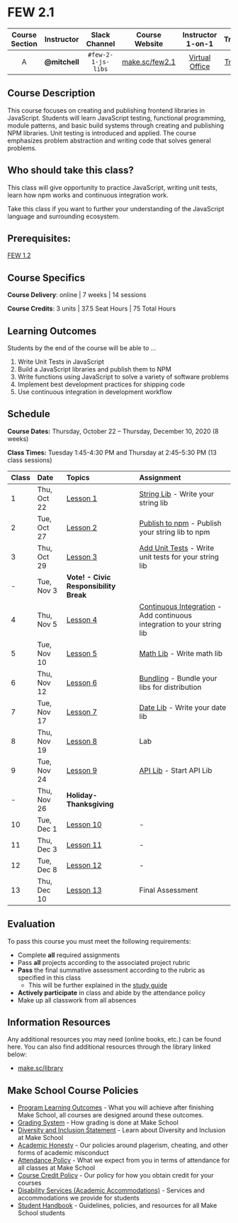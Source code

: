 # FEW 2.1

| Course Section | Instructor | Slack Channel | Course Website | Instructor 1-on-1 | Tracker |
| :---: | :---: | :---: | :---: | :---: | :---: |
| A | **@mitchell** | `#few-2-1-js-libs` | [make.sc/few2.1](https://make.sc/few2.1) | [Virtual Office](https://make.sc/mitchell-zoom) | [Tracker](https://docs.google.com/spreadsheets/d/1AcrDA3QnL4Vet2XThzITj67MblcY9PQ9ZZWEbHru2f8/edit?usp=sharing) |

## Course Description

This course focuses on creating and publishing frontend libraries in JavaScript. Students will learn JavaScript testing, functional programming, module patterns, and basic build systems through creating and publishing NPM libraries. Unit testing is introduced and applied. The course emphasizes problem abstraction and writing code that solves general problems.

## Who should take this class?

This class will give opportunity to practice JavaScript, writing unit tests, learn how npm works and continuous integration work.

Take this class if you want to further your understanding of the JavaScript language and surrounding ecosystem. 

## Prerequisites:  

[FEW 1.2](https://github.com/Make-School-Courses/FEW-1.2-JavaScript-Foundations)

## Course Specifics

**Course Delivery**: online | 7 weeks | 14 sessions

**Course Credits**: 3 units | 37.5 Seat Hours | 75 Total Hours

## Learning Outcomes

Students by the end of the course will be able to ...

1. Write Unit Tests in JavaScript
1. Build a JavaScript libraries and publish them to NPM
1. Write functions using JavaScript to solve a variety of software problems
1. Implement best development practices for shipping code
1. Use continuous integration in development workflow

## Schedule

**Course Dates:** Thursday, October 22 – Thursday, December 10, 2020 (8 weeks)

**Class Times:** Tuesday 1:45-4:30 PM and Thursday at 2:45–5:30 PM (13 class sessions)

| Class | Date | Topics | Assignment |
|:------|:-----|:-------|:-----------|
|  1 |  Thu, Oct 22  | [Lesson 1](./lessons/lesson-01.md) | [String Lib](./assignments/assignment-01.md) - Write your string lib |
|  2 |  Tue, Oct 27  | [Lesson 2](./lessons/lesson-02.md) | [Publish to npm](./assignments/assignment-02.md) - Publish your string lib to npm |
|  3 |  Thu, Oct 29  | [Lesson 3](./lessons/lesson-03.md) | [Add Unit Tests](./assignments/assignment-03.md) - Write unit tests for your string lib |
|  - |  Tue, Nov 3              | **Vote! - Civic Responsibility Break** |
|  4 |  Thu, Nov 5 | [Lesson 4](./lessons/lesson-04.md) | [Continuous Integration](./assignments/assignment-04.md) - Add continuous integration to your string lib |
|  5 |  Tue, Nov 10  | [Lesson 5](./lessons/lesson-05.md) | [Math Lib](./assignments/assignment-05.md) - Write math lib |
|  6 |  Thu, Nov 12  | [Lesson 6](./lessons/lesson-06.md) | [Bundling](./assignments/assignment-06.md) - Bundle your libs for distribution |
|  7 |  Tue, Nov 17  | [Lesson 7](./lessons/lesson-07.md) | [Date Lib](./assignments/assignment-07.md) - Write your date lib |
|  8 |  Thu, Nov 19  | [Lesson 8](./lessons/lesson-08.md) | Lab |
|  9 |  Tue, Nov 24  | [Lesson 9](./lessons/lesson-09.md) | [API Lib](./assignments/assignment-09.md) - Start API Lib |
|  - |  Thu, Nov 26               | **Holiday- Thanksgiving** |
| 10 |  Tue, Dec 1   | [Lesson 10](./lessons/lesson-10.md) | - |
| 11 |  Thu, Dec 3   | [Lesson 11](./lessons/lesson-11.md) | - |
| 12 |  Tue, Dec 8   | [Lesson 12](./lessons/lesson-12.md) | - |
| 13 |  Thu, Dec 10  | [Lesson 13](./lessons/lesson-13.md) | Final Assessment |

<!-- | 14 | Tue, May 13 | [Lesson 14](./lessons/lesson-14.md) | [Present your work](./assignments/assignment-10.md) - Final Presentations | -->

## Evaluation
To pass this course you must meet the following requirements:

- Complete **all** required assignments 
- Pass **all** projects according to the associated project rubric
- **Pass** the final summative assessment according to the rubric as specified in this class
    - This will be further explained in the [study guide](study-guide.md)
- **Actively participate** in class and abide by the attendance policy
- Make up all classwork from all absences

##  Information Resources

Any additional resources you may need (online books, etc.) can be found here. You can also find additional resources through the library linked below:

- [make.sc/library](http://make.sc/library)

## Make School Course Policies

- [Program Learning Outcomes](https://make.sc/program-learning-outcomes) - What you will achieve after finishing Make School, all courses are designed around these outcomes.
- [Grading System](https://make.sc/grading-system) - How grading is done at Make School
- [Diversity and Inclusion Statement](https://make.sc/diversity-and-inclusion-statement) - Learn about Diversity and Inclusion at Make School
- [Academic Honesty](https://make.sc/academic-honesty-policy) - Our policies around plagerism, cheating, and other forms of academic misconduct 
- [Attendance Policy](https://make.sc/attendance-policy) - What we expect from you in terms of attendance for all classes at Make School
- [Course Credit Policy](https://make.sc/course-credit-policy) - Our policy for how you obtain credit for your courses
- [Disability Services (Academic Accommodations)](https://make.sc/disability-services) - Services and accommodations we provide for students
- [Student Handbook](https://make.sc/student-handbook) - Guidelines, policies, and resources for all Make School students
